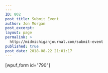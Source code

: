 ```yaml
---
---
ID: 802
post_title: Submit Event
author: Jon Morgan
post_excerpt:
layout: page
permalink: >
  http://midmichiganjournal.com/submit-event
published: true
post_date: 2018-08-22 21:01:17
---
```

<p>[wpuf_form id=&quot;790&quot;]</p>